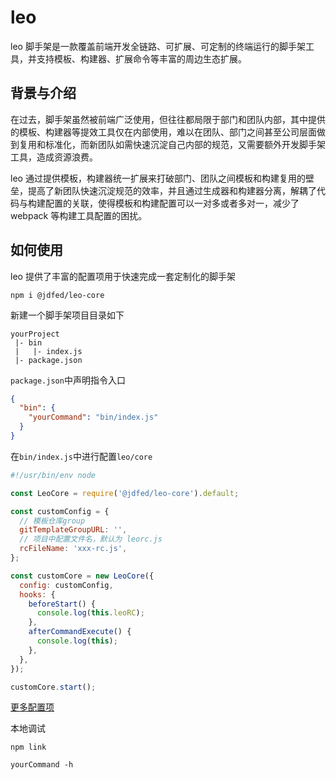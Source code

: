 # leo

leo 脚手架是一款覆盖前端开发全链路、可扩展、可定制的终端运行的脚手架工具，并支持模板、构建器、扩展命令等丰富的周边生态扩展。

## 背景与介绍

在过去，脚手架虽然被前端广泛使用，但往往都局限于部门和团队内部，其中提供的模板、构建器等提效工具仅在内部使用，难以在团队、部门之间甚至公司层面做到复用和标准化，而新团队如需快速沉淀自己内部的规范，又需要额外开发脚手架工具，造成资源浪费。

leo 通过提供模板，构建器统一扩展来打破部门、团队之间模板和构建复用的壁垒，提高了新团队快速沉淀规范的效率，并且通过生成器和构建器分离，解耦了代码与构建配置的关联，使得模板和构建配置可以一对多或者多对一，减少了 webpack 等构建工具配置的困扰。


## 如何使用

leo 提供了丰富的配置项用于快速完成一套定制化的脚手架

```shell script
npm i @jdfed/leo-core
```

新建一个脚手架项目目录如下

```
yourProject
 |- bin
 |   |- index.js
 |- package.json
```

`package.json`中声明指令入口

```json
{
  "bin": {
    "yourCommand": "bin/index.js"
  }
}
```

在`bin/index.js`中进行配置`leo/core`

```js
#!/usr/bin/env node

const LeoCore = require('@jdfed/leo-core').default;

const customConfig = {
  // 模板仓库group
  gitTemplateGroupURL: '',
  // 项目中配置文件名，默认为 leorc.js
  rcFileName: 'xxx-rc.js',
};

const customCore = new LeoCore({
  config: customConfig,
  hooks: {
    beforeStart() {
      console.log(this.leoRC);
    },
    afterCommandExecute() {
      console.log(this);
    },
  },
});

customCore.start();
```

[更多配置项](https://github.com/JDFED/leo/blob/master/packages/leo-core/src/config/staticConfig.ts)

本地调试

```shell script
npm link 

yourCommand -h
```
